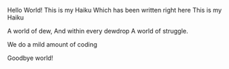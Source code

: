 Hello World! 
This is my Haiku
Which has been written right here
This is my Haiku




A world of dew,
And within every dewdrop
A world of struggle.


We do a mild
amount of coding


Goodbye world!